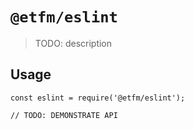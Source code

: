 # `@etfm/eslint`

> TODO: description

## Usage

```
const eslint = require('@etfm/eslint');

// TODO: DEMONSTRATE API
```
